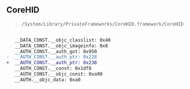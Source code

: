 ## CoreHID

> `/System/Library/PrivateFrameworks/CoreHID.framework/CoreHID`

```diff

   __DATA_CONST.__objc_classlist: 0x40
   __DATA_CONST.__objc_imageinfo: 0x8
   __AUTH_CONST.__auth_got: 0x950
-  __AUTH_CONST.__auth_ptr: 0x228
+  __AUTH_CONST.__auth_ptr: 0x238
   __AUTH_CONST.__const: 0x1df8
   __AUTH_CONST.__objc_const: 0xa90
   __AUTH.__objc_data: 0xa0

```
